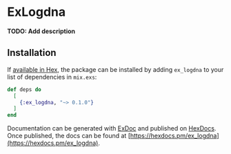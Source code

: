 # ExLogdna

**TODO: Add description**

## Installation

If [available in Hex](https://hex.pm/docs/publish), the package can be installed
by adding `ex_logdna` to your list of dependencies in `mix.exs`:

```elixir
def deps do
  [
    {:ex_logdna, "~> 0.1.0"}
  ]
end
```

Documentation can be generated with [ExDoc](https://github.com/elixir-lang/ex_doc)
and published on [HexDocs](https://hexdocs.pm). Once published, the docs can
be found at [https://hexdocs.pm/ex_logdna](https://hexdocs.pm/ex_logdna).

